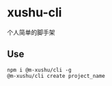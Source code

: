 # xushu-cli

  个人简单的脚手架

## Use

```shell
npm i @m-xushu/cli -g
@m-xushu/cli create project_name
```